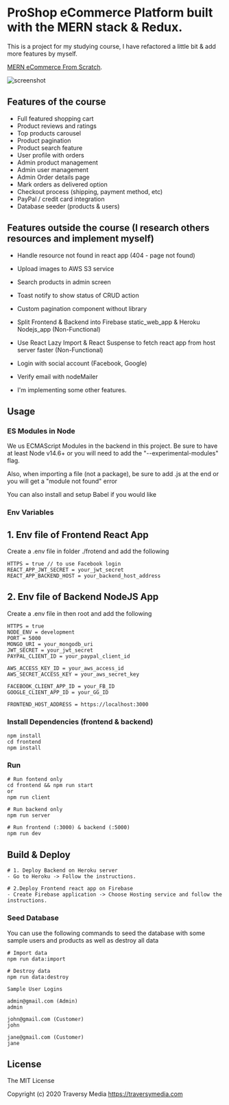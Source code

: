 # ProShop eCommerce Platform built with the MERN stack & Redux.

This is a project for my studying course, I have refactored a little bit & add more features by myself.

[MERN eCommerce From Scratch](https://www.udemy.com/course/mern-ecommerce).

![screenshot](https://github.com/bradtraversy/proshop_mern/blob/master/uploads/Screen%20Shot%202020-09-29%20at%205.50.52%20PM.png)

## Features of the course

- Full featured shopping cart
- Product reviews and ratings
- Top products carousel
- Product pagination
- Product search feature
- User profile with orders
- Admin product management
- Admin user management
- Admin Order details page
- Mark orders as delivered option
- Checkout process (shipping, payment method, etc)
- PayPal / credit card integration
- Database seeder (products & users)

## Features outside the course (I research others resources and implement myself)

- Handle resource not found in react app (404 - page not found)
- Upload images to AWS S3 service
- Search products in admin screen
- Toast notify to show status of CRUD action
- Custom pagination component without library
- Split Frontend & Backend into Firebase static_web_app & Heroku Nodejs_app (Non-Functional)
- Use React Lazy Import & React Suspense to fetch react app from host server faster (Non-Functional)
- Login with social account (Facebook, Google)
- Verify email with nodeMailer

- I'm implementing some other features.

## Usage

### ES Modules in Node

We us ECMAScript Modules in the backend in this project. Be sure to have at least Node v14.6+ or you will need to add the "--experimental-modules" flag.

Also, when importing a file (not a package), be sure to add .js at the end or you will get a "module not found" error

You can also install and setup Babel if you would like

### Env Variables

## 1. Env file of Frontend React App

Create a .env file in folder ./frotend and add the following

```
HTTPS = true // to use Facebook login
REACT_APP_JWT_SECRET = your_jwt_secret
REACT_APP_BACKEND_HOST = your_backend_host_address
```

## 2. Env file of Backend NodeJS App

Create a .env file in then root and add the following

```
HTTPS = true
NODE_ENV = development
PORT = 5000
MONGO_URI = your_mongodb_uri
JWT_SECRET = your_jwt_secret
PAYPAL_CLIENT_ID = your_paypal_client_id

AWS_ACCESS_KEY_ID = your_aws_access_id
AWS_SECRET_ACCESS_KEY = your_aws_secret_key

FACEBOOK_CLIENT_APP_ID = your_FB_ID
GOOGLE_CLIENT_APP_ID = your_GG_ID

FRONTEND_HOST_ADDRESS = https://localhost:3000
```

### Install Dependencies (frontend & backend)

```
npm install
cd frontend
npm install
```

### Run

```
# Run fontend only
cd frontend && npm run start
or
npm run client

# Run backend only
npm run server

# Run frontend (:3000) & backend (:5000)
npm run dev

```

## Build & Deploy

```
# 1. Deploy Backend on Heroku server
- Go to Heroku -> Follow the instructions.

# 2.Deploy Frontend react app on Firebase
- Create Firebase application -> Choose Hosting service and follow the instructions.
```

### Seed Database

You can use the following commands to seed the database with some sample users and products as well as destroy all data

```
# Import data
npm run data:import

# Destroy data
npm run data:destroy
```

```
Sample User Logins

admin@gmail.com (Admin)
admin

john@gmail.com (Customer)
john

jane@gmail.com (Customer)
jane
```

## License

The MIT License

Copyright (c) 2020 Traversy Media https://traversymedia.com
